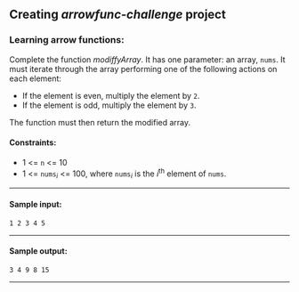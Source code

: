 ## Creating _arrowfunc-challenge_ project

### Learning arrow functions:

Complete the function _modiffyArray_.
It has one parameter: an array, `nums`.
It must iterate through the array performing
one of the following actions on each element:

- If the element is even, multiply the element by `2`.
- If the element is odd, multiply the element by `3`.

The function must then return the modified array.

#### Constraints:

- 1 <= `n` <= 10
- 1 <= `nums`<sub><i>i</i></sub> <= 100, where `nums`<sub><i>i</i></sub>
is the _i_<sup>th</sup> element of `nums`.

---

#### Sample input:

`1 2 3 4 5`

---

#### Sample output:

`3 4 9 8 15`

---

